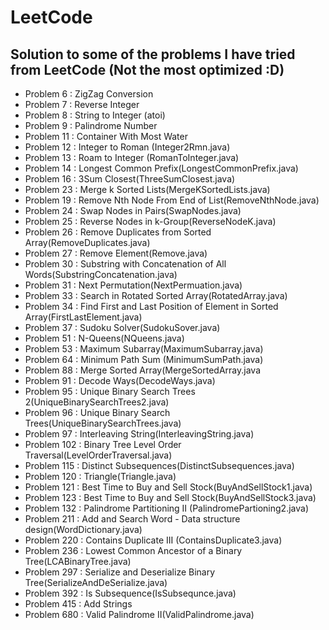 # LeetCode

## Solution to some of the problems I have tried from LeetCode (Not the most optimized :D)

+ Problem 6 : ZigZag Conversion
+ Problem 7 : Reverse Integer
+ Problem 8 : String to Integer (atoi)
+ Problem 9 : Palindrome Number
+ Problem 11 : Container With Most Water
+ Problem 12 : Integer to Roman (Integer2Rmn.java)
+ Problem 13 : Roam to Integer (RomanToInteger.java)
+ Problem 14 : Longest Common Prefix(LongestCommonPrefix.java)
+ Problem 16 : 3Sum Closest(ThreeSumClosest.java)
+ Problem 23 : Merge k Sorted Lists(MergeKSortedLists.java)
+ Problem 19 : Remove Nth Node From End of List(RemoveNthNode.java)
+ Problem 24 : Swap Nodes in Pairs(SwapNodes.java)
+ Problem 25 : Reverse Nodes in k-Group(ReverseNodeK.java)
+ Problem 26 : Remove Duplicates from Sorted Array(RemoveDuplicates.java)
+ Problem 27 : Remove Element(Remove.java)
+ Problem 30 : Substring with Concatenation of All Words(SubstringConcatenation.java)
+ Problem 31 : Next Permutation(NextPermuation.java)
+ Problem 33 : Search in Rotated Sorted Array(RotatedArray.java)
+ Problem 34 : Find First and Last Position of Element in Sorted Array(FirstLastElement.java)
+ Problem 37 : Sudoku Solver(SudokuSover.java)
+ Problem 51 : N-Queens(NQueens.java)
+ Problem 53 : Maximum Subarray(MaximumSubarray.java)
+ Problem 64 : Minimum Path Sum (MinimumSumPath.java)
+ Problem 88 : Merge Sorted Array(MergeSortedArray.java
+ Problem 91 : Decode Ways(DecodeWays.java)
+ Problem 95 : Unique Binary Search Trees 2(UniqueBinarySearchTrees2.java)
+ Problem 96 : Unique Binary Search Trees(UniqueBinarySearchTrees.java)
+ Problem 97 : Interleaving String(InterleavingString.java)
+ Problem 102 : Binary Tree Level Order Traversal(LevelOrderTraversal.java)
+ Problem 115 : Distinct Subsequences(DistinctSubsequences.java)
+ Problem 120 : Triangle(Triangle.java) 
+ Problem 121 : Best Time to Buy and Sell Stock(BuyAndSellStock1.java)
+ Problem 123 : Best Time to Buy and Sell Stock(BuyAndSellStock3.java)
+ Problem 132 : Palindrome Partitioning II (PalindromePartioning2.java)
+ Problem 211 : Add and Search Word - Data structure design(WordDictionary.java)
+ Problem 220 : Contains Duplicate III (ContainsDuplicate3.java)
+ Problem 236 : Lowest Common Ancestor of a Binary Tree(LCABinaryTree.java)
+ Problem 297 : Serialize and Deserialize Binary Tree(SerializeAndDeSerialize.java)
+ Problem 392 : Is Subsequence(IsSubsequnce.java)
+ Problem 415 : Add Strings
+ Problem 680 : Valid Palindrome II(ValidPalindrome.java)